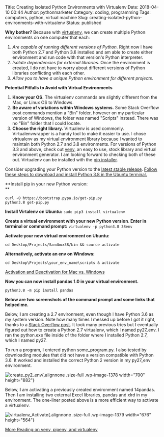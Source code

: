 Title: Creating Isolated Python Environments with Virtualenv
Date: 2018-04-10 00:44
Author: pythonmarketer
Category: coding, programming
Tags: computers, python, virtual machine
Slug: creating-isolated-python-environments-with-virtualenv
Status: published

**Why bother?** Because with [virtualenv](https://virtualenv.pypa.io/en/stable/), we can create multiple Python environments on one computer that each:

1.  *Are capable of running different versions of Python.* Right now I have both Python 2.7 and Python 3.8 installed and am able to create either environment and run code with that version's Python interpreter.
2.  *Isolate dependencies for external libraries.* Once the environment is created, I do not have to worry about different versions of Python libraries conflicting with each other.
3.  *Allow you to have a unique Python environment for different projects.*

**Potential Pitfalls to Avoid with Virtual Environments**

1.  **Know your OS.** The virtualenv commands are slightly different from the Mac, or Linux OS to Windows.
2.  **Be aware of variations within Windows systems.** Some Stack Overflow post commands mention a "Bin" folder, however on my particular version of Windows, the folder was named "Scripts" instead. There was no "Bin" folder that I could locate.
3.  **Choose the right library.** Virtualenv is used commonly. Virtualenvwrapper is a handy tool to make it easier to use. I chose virtualenv as my virtual environment library because I wanted to maintain both Python 2.7 and 3.8 environments. For versions of Python 3.3 and above, check out [venv](https://docs.python.org/3/library/venv.html), an easy to use, stock library and virtual environment generator. I am looking forward to checking both of these out. Virtualenv can be installed with the [pip installer](https://pythonmarketer.wordpress.com/2018/01/20/how-to-python-pip-install-new-libraries/).

Consider upgrading your Python version to the [latest stable release](https://www.google.com/search?client=ubuntu&channel=fs&q=python+latest+stable+release&ie=utf-8&oe=utf-8). [Follow these steps to download and install Python 3.8 in the Ubuntu terminal.](https://linuxize.com/post/how-to-install-python-3-8-on-ubuntu-18-04/)

**Install pip in your new Python version:  
**

    curl -O https://bootstrap.pypa.io/get-pip.py
    python3.8 get-pip.py

**Install Virtalenv on Ubuntu:** `sudo pip3 install virtualenv`

**Create a virtual environment with your new Python version. Enter in terminal or command prompt:** `virtualenv -p python3.8 38env`

**Activate your new virtual environment on Ubuntu:**

    cd Desktop/Projects/Sandbox38/bin && source activate

**Alternatively, activate an env on Windows:**

    cd Desktop\Projects\your_env_name\scripts & activate

[Activation and Deactivation for Mac vs. Windows](https://www.codingforentrepreneurs.com/blog/activate-reactivate-deactivate-your-virtualenv/)

**Now you can now install pandas 1.0 in your virtual environment.**

`python3.8 -m pip install pandas`

**Below are two screenshots of the command prompt and some links that helped me.**

Below, I am creating a 2.7 environment, even though I have Python 3.6 as my system version. Note how many times I messed up before I got it right, thanks to a [Stack Overflow post](https://stackoverflow.com/questions/1534210/use-different-python-version-with-virtualenv). It took many previous tries but I eventually figured out how to create a Python 2.7 virtualenv, which I named py27_env. I ran the python.exe file inside of the folder where I installed Python 2.7, which I named py27.

To run a program, I entered python some_program.py. I also tested by downloading modules that did not have a version compatible with Python 3.6. It worked and installed the correct Python 2 version in my py27_env environment.

![create_py2_env](https://pythonmarketer.files.wordpress.com/2018/04/create_py2_env.jpg){.alignnone .size-full .wp-image-1378 width="700" height="882"}

Below, I am activating a previously created environment named 14pandas. Then I am installing two external Excel libraries, pandas and xlrd in my environment. The one-liner posted above is a more efficient way to activate a virtualenv.

![virtualenv_Activate](https://pythonmarketer.files.wordpress.com/2018/04/virtualenv_activate.jpg){.alignnone .size-full .wp-image-1379 width="676" height="564"}

[More Reading on venv, pipenv, and virtualenv](https://stackoverflow.com/questions/41573587/what-is-the-difference-between-venv-pyvenv-pyenv-virtualenv-virtualenvwrappe)
